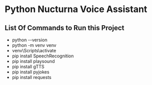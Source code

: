 # Python Nucturna Voice Assistant
## List Of Commands to Run this Project 
* python --version
* python -m venv venv
* venv\Scripts\activate
* pip install SpeechRecognition
* pip install playsound
* pip install gTTS
* pip install pyjokes
* pip install requests


